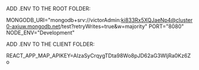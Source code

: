 ADD .ENV TO THE ROOT FOLDER:

MONGODB_URI="mongodb+srv://victorAdmin:ki833Rx5XQJaeNp4@cluster0-axjuw.mongodb.net/test?retryWrites=true&w=majority"
PORT="8080"
NODE_ENV="Development"

ADD .ENV TO THE CLIENT FOLDER:

REACT_APP_MAP_APIKEY=AIzaSyCrqygTDta98Wo8pJD62aG3WIjRa0Kz6Zo
